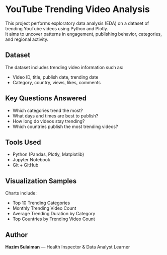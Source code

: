 # YouTube Trending Video Analysis

This project performs exploratory data analysis (EDA) on a dataset of trending YouTube videos using Python and Plotly.  
It aims to uncover patterns in engagement, publishing behavior, categories, and regional activity.

## Dataset
The dataset includes trending video information such as:
- Video ID, title, publish date, trending date
- Category, country, views, likes, comments

## Key Questions Answered
- Which categories trend the most?
- What days and times are best to publish?
- How long do videos stay trending?
- Which countries publish the most trending videos?

## Tools Used
- Python (Pandas, Plotly, Matplotlib)
- Jupyter Notebook
- Git + GitHub

## Visualization Samples
Charts include:
- Top 10 Trending Categories
- Monthly Trending Video Count
- Average Trending Duration by Category
- Top Countries by Trending Video Count

## Author
**Hazim Sulaiman** — Health Inspector & Data Analyst Learner